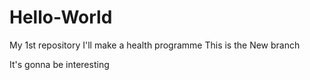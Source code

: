 # Hello-World
My 1st repository
I'll make a health programme 
This is the New branch 

It's gonna be interesting

 
